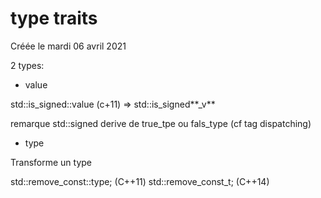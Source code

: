 
#  type traits 
Créée le mardi 06 avril 2021


2 types: 

* value 

std::is_signed<T>::value (c+11) => std::is_signed**_v**<T>

remarque std::signed<T> derive de true_tpe ou fals_type (cf tag dispatching)

* type

Transforme un type

std::remove_const<T>::type;  (C++11)   std::remove_const_t<T>; (C++14)
